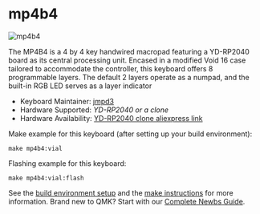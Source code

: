 # mp4b4

![mp4b4](https://i.imgur.com/OiPxXRp.jpg)

The MP4B4 is a 4 by 4 key handwired macropad featuring a YD-RP2040 board as its central processing unit. Encased in a modified Void 16 case tailored to accommodate the controller, this keyboard offers 8 programmable layers. The default 2 layers operate as a numpad, and the built-in RGB LED serves as a layer indicator
* Keyboard Maintainer: [jmpd3](https://github.com/jmpd3)
* Hardware Supported: *YD-RP2040 or a clone*
* Hardware Availability:
  [YD-RP2040 clone aliexpress link](https://www.aliexpress.com/item/1005003928558306.html)
  

Make example for this keyboard (after setting up your build environment):

    make mp4b4:vial

Flashing example for this keyboard:

    make mp4b4:vial:flash

See the [build environment setup](https://docs.qmk.fm/#/getting_started_build_tools) and the [make instructions](https://docs.qmk.fm/#/getting_started_make_guide) for more information. Brand new to QMK? Start with our [Complete Newbs Guide](https://docs.qmk.fm/#/newbs).


